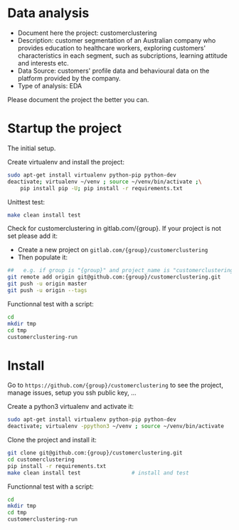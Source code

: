 # Data analysis
- Document here the project: customerclustering
- Description: customer segmentation of an Australian company who provides education to healthcare workers, exploring customers' characteristics in each segment, such as subcriptions, learning attitude and interests etc. 
- Data Source: customers' profile data and behavioural data on the platform provided by the company.
- Type of analysis: EDA

Please document the project the better you can.

# Startup the project

The initial setup.

Create virtualenv and install the project:
```bash
sudo apt-get install virtualenv python-pip python-dev
deactivate; virtualenv ~/venv ; source ~/venv/bin/activate ;\
    pip install pip -U; pip install -r requirements.txt
```

Unittest test:
```bash
make clean install test
```

Check for customerclustering in gitlab.com/{group}.
If your project is not set please add it:

- Create a new project on `gitlab.com/{group}/customerclustering`
- Then populate it:

```bash
##   e.g. if group is "{group}" and project_name is "customerclustering"
git remote add origin git@github.com:{group}/customerclustering.git
git push -u origin master
git push -u origin --tags
```

Functionnal test with a script:

```bash
cd
mkdir tmp
cd tmp
customerclustering-run
```

# Install

Go to `https://github.com/{group}/customerclustering` to see the project, manage issues,
setup you ssh public key, ...

Create a python3 virtualenv and activate it:

```bash
sudo apt-get install virtualenv python-pip python-dev
deactivate; virtualenv -ppython3 ~/venv ; source ~/venv/bin/activate
```

Clone the project and install it:

```bash
git clone git@github.com:{group}/customerclustering.git
cd customerclustering
pip install -r requirements.txt
make clean install test                # install and test
```
Functionnal test with a script:

```bash
cd
mkdir tmp
cd tmp
customerclustering-run
```
